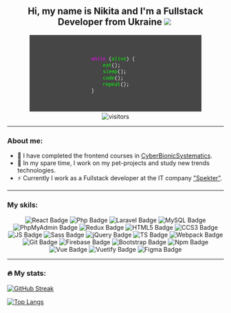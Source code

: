 <div align="center">

<h2>  Hi, my name is Nikita and I'm a Fullstack Developer from Ukraine <img src="https://media.giphy.com/media/hvRJCLFzcasrR4ia7z/giphy.gif" width="30px"/>&nbsp; </h2>

<div>
    <img src="images/preview-photo.jpg" width="400px" />
</div>

<img src="https://komarev.com/ghpvc/?username=g-nik1ta&style=flat-square&color=blue" alt="visitors"/>

</div>



---


<h3>About me:</h3>

- 🌱 I have completed the frontend courses in <a href="https://edu.cbsystematics.com/ru">CyberBionicSystematics</a>.
- 🔭 In my spare time, I work on my pet-projects and study new trends technologies.
- ⚡ Currently I work as a Fullstack developer at the IT company <a href="https://spekter-it.site/">"Spekter"</a>.
<!-- - 📫 How to reach me: <a href="https://t.me/nekit_tt">
    <img src="https://img.shields.io/badge/Telegram-blue?style=flat&logo=telegram&logoColor=white" alt="Telegran Badge" />
</a> <a href="mailto:nikita.gonohov.it@gmail.com">
    <img src="https://img.shields.io/badge/Gmail-red?style=flat&logo=gmail&logoColor=be2b21" alt="Gmail Badge" />
</a> -->
  

---


<h3>My skils:</h3>

<div align="center">
<img height="32px" src="https://img.shields.io/badge/React-black?style=for-the-badge&logo=react&logoColor=" alt="React Badge" />
<img height="32px" src="https://img.shields.io/badge/Php-black?style=for-the-badge&logo=php&logoColor=" alt="Php Badge" />
<img height="32px" src="https://img.shields.io/badge/Laravel-black?style=for-the-badge&logo=laravel&logoColor=" alt="Laravel Badge" />
<img height="32px" src="https://img.shields.io/badge/MySQL-black?style=for-the-badge&logo=mysql&logoColor=" alt="MySQL Badge" />
<img height="32px" src="https://img.shields.io/badge/PhpMyAdmin-black?style=for-the-badge&logo=PhpMyAdmin&logoColor=" alt="PhpMyAdmin Badge" />
<img height="32px" src="https://img.shields.io/badge/Redux-black?style=for-the-badge&logo=redux&logoColor=" alt="Redux Badge" />
<img height="32px" src="https://img.shields.io/badge/HTML5-black?style=for-the-badge&logo=html5&logoColor=" alt="HTML5 Badge" />
<img height="32px" src="https://img.shields.io/badge/CCS3-black?style=for-the-badge&logo=css3&logoColor=" alt="CCS3 Badge" />
<img height="32px" src="https://img.shields.io/badge/JavaScript-black?style=for-the-badge&logo=javascript&logoColor=" alt="JS Badge" />
<img height="32px" src="https://img.shields.io/badge/Sass-black?style=for-the-badge&logo=sass&logoColor=pink" alt="Sass Badge" />
<img height="32px" src="https://img.shields.io/badge/jQuery-black?style=for-the-badge&logo=jQuery&logoColor=pink" alt="jQuery Badge" />
<img height="32px" src="https://img.shields.io/badge/TypeScript-black?style=for-the-badge&logo=TypeScript&logoColor=" alt="TS Badge" />
<img height="32px" src="https://img.shields.io/badge/Webpack-black?style=for-the-badge&logo=webpack&logoColor=" alt="Webpack Badge" />
<img height="32px" src="https://img.shields.io/badge/Git-black?style=for-the-badge&logo=git&logoColor=" alt="Git Badge" />
<img height="32px" src="https://img.shields.io/badge/Firebase-black?style=for-the-badge&logo=firebase&logoColor=" alt="Firebase Badge" />
<!-- <img height="32px" src="https://img.shields.io/badge/Gulp-black?style=for-the-badge&logo=gulp&logoColor=" alt="Gulp Badge" /> -->
<img height="32px" src="https://img.shields.io/badge/Bootstrap-black?style=for-the-badge&logo=bootstrap&logoColor=" alt="Bootstrap Badge" />
<img height="32px" src="https://img.shields.io/badge/NPM-black?style=for-the-badge&logo=npm&logoColor=" alt="Npm Badge" />
<img height="32px" src="https://img.shields.io/badge/Vue-black?style=for-the-badge&logo=vue.js&logoColor=" alt="Vue Badge" />
<img height="32px" src="https://img.shields.io/badge/Vuetify-black?style=for-the-badge&logo=vuetify&logoColor=" alt="Vuetify Badge" />
<img height="32px" src="https://img.shields.io/badge/Figma-black?style=for-the-badge&logo=figma&logoColor=" alt="Figma Badge" />
</div>

---

<h3>🔥 My stats:</h3>

[![GitHub Streak](https://streak-stats.demolab.com?user=g-nik1ta)](https://git.io/streak-stats)

[![Top Langs](https://github-readme-stats.vercel.app/api/top-langs/?username=g-nik1ta&langs_count=8)](https://github.com/anuraghazra/github-readme-stats)&nbsp;&nbsp;&nbsp;&nbsp;

